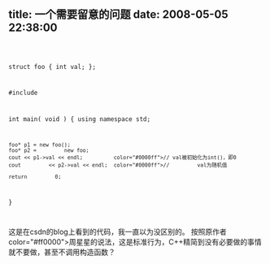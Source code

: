 title: 一个需要留意的问题
date: 2008-05-05 22:38:00
---
<code>

struct foo
{
    int val;
};

#include <iostream>

int main( void )
{
    using namespace std;

    foo* p1 = new foo();
    foo* p2 =         new foo;
    cout << p1->val << endl;          color="#0000ff">// val被初始化为int()，即0
    cout         << p2->val << endl;  color="#0000ff">//         val为随机值
    
    return         0;
}

</code>

这是在csdn的blog上看到的代码，我一直以为没区别的。
按照原作者 color="#ff0000">周星星的说法，这是标准行为，C++精简到没有必要做的事情就不要做，甚至不调用构造函数？</td></tr></tbody></table>
